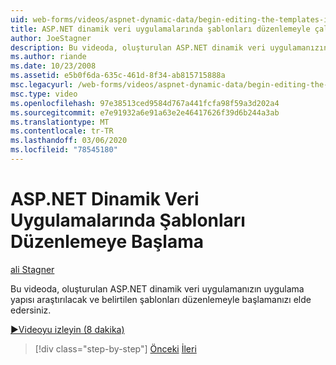 ```yaml
---
uid: web-forms/videos/aspnet-dynamic-data/begin-editing-the-templates-in-aspnet-dynamic-data-applications
title: ASP.NET dinamik veri uygulamalarında şablonları düzenlemeyle çalışmaya başlama | Microsoft Docs
author: JoeStagner
description: Bu videoda, oluşturulan ASP.NET dinamik veri uygulamanızın uygulama yapısı araştırılacak ve belirtilen şablonları düzenlemeyle başlamanızı elde edersiniz.
ms.author: riande
ms.date: 10/23/2008
ms.assetid: e5b0f6da-635c-461d-8f34-ab815715888a
msc.legacyurl: /web-forms/videos/aspnet-dynamic-data/begin-editing-the-templates-in-aspnet-dynamic-data-applications
msc.type: video
ms.openlocfilehash: 97e38513ced9584d767a441fcfa98f59a3d202a4
ms.sourcegitcommit: e7e91932a6e91a63e2e46417626f39d6b244a3ab
ms.translationtype: MT
ms.contentlocale: tr-TR
ms.lasthandoff: 03/06/2020
ms.locfileid: "78545180"
---
```

# <a name="begin-editing-the-templates-in-aspnet-dynamic-data-applications"></a>ASP.NET Dinamik Veri Uygulamalarında Şablonları Düzenlemeye Başlama

[ali Stagner](https://github.com/JoeStagner)

Bu videoda, oluşturulan ASP.NET dinamik veri uygulamanızın uygulama yapısı araştırılacak ve belirtilen şablonları düzenlemeyle başlamanızı elde edersiniz.

[&#9654;Videoyu izleyin (8 dakika)](https://channel9.msdn.com/Blogs/ASP-NET-Site-Videos/begin-editing-the-templates-in-aspnet-dynamic-data-applications)

> [!div class="step-by-step"]
> [Önceki](getting-started-with-dynamic-data.md)
> [İleri](begin-modifying-dynamic-data-applications-with-url-routing.md)
